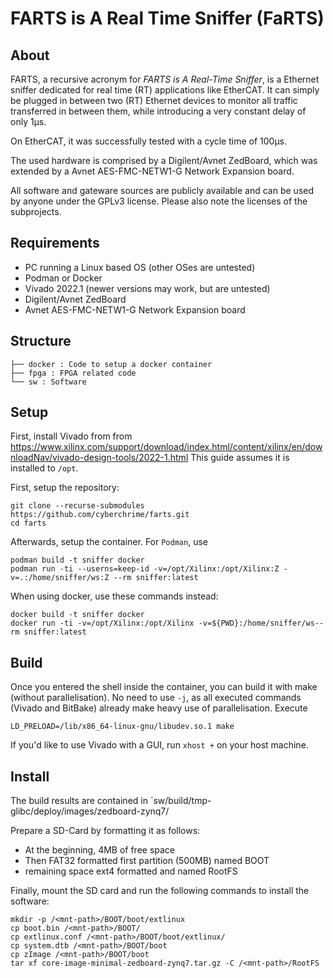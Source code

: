 # FARTS is A Real Time Sniffer (FaRTS)


## About

FARTS, a recursive acronym for *FARTS is A Real-Time Sniffer*, is a 
Ethernet sniffer dedicated for real time (RT) applications like EtherCAT.
It can simply be plugged in between two (RT) Ethernet devices
to monitor all traffic transferred in between them, while introducing
a very constant delay of only 1μs.

On EtherCAT, it was successfully tested with a cycle time of 100μs.

The used hardware is comprised by a Digilent/Avnet ZedBoard,
which was extended by a Avnet AES-FMC-NETW1-G Network Expansion board.

All software and gateware sources are publicly available and can
be used by anyone under the GPLv3 license. Please also note the
licenses of the subprojects.


## Requirements

- PC running a Linux based OS (other OSes are untested)
- Podman or Docker
- Vivado 2022.1 (newer versions may work, but are untested)
- Digilent/Avnet ZedBoard 
- Avnet AES-FMC-NETW1-G Network Expansion board


## Structure

```
├── docker : Code to setup a docker container
├── fpga : FPGA related code
└── sw : Software
```


## Setup

First, install Vivado from
from https://www.xilinx.com/support/download/index.html/content/xilinx/en/downloadNav/vivado-design-tools/2022-1.html
This guide assumes it is installed to `/opt`.

First, setup the repository:

```
git clone --recurse-submodules https://github.com/cyberchrime/farts.git
cd farts
```

Afterwards, setup the container. For `Podman`, use

```
podman build -t sniffer docker
podman run -ti --userns=keep-id -v=/opt/Xilinx:/opt/Xilinx:Z -v=.:/home/sniffer/ws:Z --rm sniffer:latest
```

When using docker, use these commands instead:

```
docker build -t sniffer docker
docker run -ti -v=/opt/Xilinx:/opt/Xilinx -v=${PWD}:/home/sniffer/ws--rm sniffer:latest
```

## Build

Once you entered the shell inside the container,
you can build it with make (without parallelisation). No need to use
`-j`, as all executed commands (Vivado and BitBake) already make heavy use
of parallelisation. Execute

```
LD_PRELOAD=/lib/x86_64-linux-gnu/libudev.so.1 make

```

If you'd like to use Vivado with a GUI, run `xhost +` on your host machine.


## Install

The build results are contained in `sw/build/tmp-glibc/deploy/images/zedboard-zynq7/

Prepare a SD-Card by formatting it as follows:

- At the beginning, 4MB of free space
- Then FAT32 formatted first partition (500MB) named BOOT
- remaining space ext4 formatted and named RootFS

Finally, mount the SD card and run the following commands to install the software:

```
mkdir -p /<mnt-path>/BOOT/boot/extlinux
cp boot.bin /<mnt-path>/BOOT/
cp extlinux.conf /<mnt-path>/BOOT/boot/extlinux/
cp system.dtb /<mnt-path>/BOOT/boot
cp zImage /<mnt-path>/BOOT/boot
tar xf core-image-minimal-zedboard-zynq7.tar.gz -C /<mnt-path>/RootFS
```


